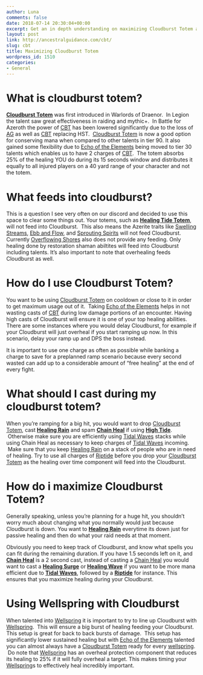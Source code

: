 ```yaml
---
author: Luna
comments: false
date: 2018-07-14 20:30:04+00:00
excerpt: Get an in depth understanding on maximizing Cloudburst Totem and its interactions.
layout: post
link: http://ancestralguidance.com/cbt/
slug: cbt
title: Maximizing Cloudburst Totem
wordpress_id: 1510
categories:
- General
---
```


# What is cloudburst totem?

		
		

[**Cloudburst Totem**](http://www.wowhead.com/spell=157153/cloudburst-totem) was first introduced in Warlords of Draenor.  In Legion the talent saw great effectiveness in raiding and mythic+.  In Battle for Azeroth the power of [CBT](https://bfa.wowhead.com/spell=157153/cloudburst-totem) has been lowered significantly due to the loss of [AG](https://bfa.wowhead.com/spell=108281) as well as [CBT](https://bfa.wowhead.com/spell=157153/cloudburst-totem) replacing HST.  [Cloudburst Totem](https://bfa.wowhead.com/spell=157153/cloudburst-totem) is now a good option for conserving mana when compared to other talents in tier 90. It also gained some flexibility due to [Echo of the Elements](https://bfa.wowhead.com/spell=108283/echo-of-the-elements) being moved to tier 30 talents which enables us to have 2 charges of [CBT](https://bfa.wowhead.com/spell=157153/cloudburst-totem).  The totem absorbs 25% of the healing YOU do during its 15 seconds window and distributes it equally to all injured players on a 40 yard range of your character and not the totem.

		
			

# What feeds into cloudburst?

		
		

This is a question I see very often on our discord and decided to use this space to clear some things out. Your totems, such as [**Healing Tide Totem**](http://www.wowhead.com/spell=108280/healing-tide-totem), will not feed into Cloudburst.  This also means the Azerite traits like [Swelling Streams](https://bfa.wowhead.com/spell=275488/swelling-stream), [Ebb and Flow](https://bfa.wowhead.com/spell=273597/ebb-and-flow), and [Sprouting Spirits](https://bfa.wowhead.com/spell=279504/spouting-spirits) will not feed Cloudburst.  Currently [Overflowing Shores](https://bfa.wowhead.com/spell=278095/overflowing-shores) also does not provide any feeding. Only healing done by restoration shaman abiltites will feed into Cloudburst including talents. It’s also important to note that overhealing feeds Cloudburst as well.

		
			

# How do I use Cloudburst Totem?

		
		

You want to be using [Cloudburst Totem](https://bfa.wowhead.com/spell=157153/cloudburst-totem) on cooldown or close to it in order to get maximum usage out of it.  Taking [Echo of the Elements](https://bfa.wowhead.com/spell=108283/echo-of-the-elements) helps in not wasting casts of [CBT](https://bfa.wowhead.com/spell=157153/cloudburst-totem) during low damage portions of an encounter. Having high casts of Cloudburst will ensure it is one of your top healing abilities. There are some instances where you would delay Cloudburst, for example if your Cloudburst will just overheal if you start ramping up now. In this scenario, delay your ramp up and DPS the boss instead.

It is important to use one charge as often as possible while banking a charge to save for a preplanned ramp scenario because every second wasted can add up to a considerable amount of “free healing” at the end of every fight.

		
			

# What should I cast during my cloudburst totem?

		
		

When you’re ramping for a big hit, you would want to drop [Cloudburst Totem](https://bfa.wowhead.com/spell=157153/cloudburst-totem), cast [**Healing Rain**](http://www.wowhead.com/spell=73920/healing-rain) and spam [**Chain Heal**](http://www.wowhead.com/spell=1064/chain-heal) if using [**High Tide**](http://www.wowhead.com/spell=157154/high-tide).  Otherwise make sure you are efficiently using [Tidal Waves](https://www.wowhead.com/spell=51564/tidal-waves) stacks while using Chain Heal as necessary to keep charges of [Tidal Waves](https://www.wowhead.com/spell=51564/tidal-waves) incoming.  Make sure that you keep [Healing Rain](https://www.wowhead.com/spell=73920/healing-rain) on a stack of people who are in need of healing. Try to use all charges of [Riptide](https://www.wowhead.com/spell=61295/riptide) before you drop your [Cloudburst Totem](https://bfa.wowhead.com/spell=157153/cloudburst-totem) as the healing over time component will feed into the Cloudburst.

		
			

# How do i maximize Cloudburst Totem?

		
		

Generally speaking, unless you’re planning for a huge hit, you shouldn’t worry much about changing what you normally would just because Cloudburst is down. You want to [**Healing Rain**](http://www.wowhead.com/spell=73920/healing-rain) everytime its down just for passive healing and then do what your raid needs at that moment.

Obviously you need to keep track of Cloudburst, and know what spells you can fit during the remaining duration. If you have 1.5 seconds left on it, and [**Chain Heal**](http://www.wowhead.com/spell=1064/chain-heal) is a 2 second cast, instead of casting a [Chain Heal](http://www.wowhead.com/spell=1064/chain-heal) you would want to cast a [**Healing Surge**](http://www.wowhead.com/spell=8004/healing-surge) or [**Healing Wave**](http://www.wowhead.com/spell=77472/healing-wave) if you want to be more mana efficient due to [**Tidal Waves**](http://www.wowhead.com/spell=51564/tidal-waves), followed by a [**Riptide**](http://www.wowhead.com/spell=61295/riptide) for instance. This ensures that you maximize healing during your Cloudburst.

		
			

# Using Wellspring with Cloudburst

		
		

When talented into [Wellspring](https://www.wowhead.com/spell=197995/wellspring) it is important to try to line up Cloudburst with [Wellspring](https://www.wowhead.com/spell=197995/wellspring).  This will ensure a big burst of healing feeding your Cloudburst. This setup is great for back to back bursts of damage.  This setup has significantly lower sustained healing but with [Echo of the Elements](https://bfa.wowhead.com/spell=108283/echo-of-the-elements) talented you can almost always have a [Cloudburst Totem](https://bfa.wowhead.com/spell=157153/cloudburst-totem) ready for every [wellspring](https://www.wowhead.com/spell=197995/wellspring).  Do note that [Wellspring](https://www.wowhead.com/spell=197995/wellspring) has an overheal protection component that reduces its healing to 25% if it will fully overheal a target. This makes timing your [Wellspring](https://www.wowhead.com/spell=197995/wellspring)s to effectively heal incredibly important.
